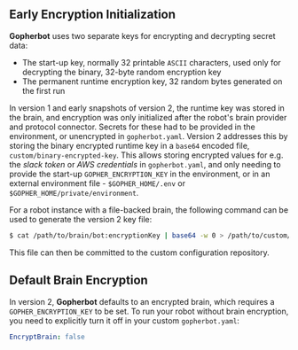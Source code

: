 ## Early Encryption Initialization

**Gopherbot** uses two separate keys for encrypting and decrypting secret data:
* The start-up key, normally 32 printable `ASCII` characters, used only for decrypting the binary, 32-byte random encryption key
* The permanent runtime encryption key, 32 random bytes generated on the first run 

In version 1 and early snapshots of version 2, the runtime key was stored in the brain, and encryption was only initialized after the robot's brain provider and protocol connector. Secrets for these had to be provided in the environment, or unencrypted in `gopherbot.yaml`. Version 2 addresses this by storing the binary encrypted runtime key in a `base64` encoded file, `custom/binary-encrypted-key`. This allows storing encrypted values for e.g. the *slack token* or *AWS credentials* in `gopherbot.yaml`, and only needing to provide the start-up `GOPHER_ENCRYPTION_KEY` in the environment, or in an external environment file - `$GOPHER_HOME/.env` or `$GOPHER_HOME/private/environment`.

For a robot instance with a file-backed brain, the following command can be used to generate the version 2 key file:

```bash
$ cat /path/to/brain/bot:encryptionKey | base64 -w 0 > /path/to/custom/binary-encrypted-key
```

This file can then be committed to the custom configuration repository.

## Default Brain Encryption

In version 2, **Gopherbot** defaults to an encrypted brain, which requires a `GOPHER_ENCRYPTION_KEY` to be set. To run your robot without brain encryption, you need to explicitly turn it off in your custom `gopherbot.yaml`:

```yaml
EncryptBrain: false
```
